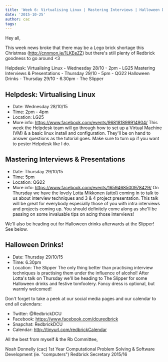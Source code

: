 ```yaml
---
title: 'Week 6: Virtualising Linux | Mastering Interviews | Halloween Drinks'
date: '2015-10-25'
author: cac
tags:
---
```


Hey all,

This week news broke that there may be a Lego brick shortage this
Christmas (http://cnnmon.ie/1LKEeZZ) but there's still plenty of Redbrick
goodness to go around <3

Helpdesk: Virtualising Linux - Wednesday 28/10 - 2pm - LG25
Mastering Interviews & Presentations - Thursday 29/10 - 5pm - QG22
Halloween Drinks - Thursday 29/10 - 6.30pm - The Slipper


## Helpdesk: Virtualising Linux
 - Date: Wednesday 28/10/15
 - Time: 2pm - 4pm
 - Location: LG25
 - More info: https://www.facebook.com/events/968181899914904/
This week the Helpdesk team will go through how to set up a Virtual
Machine (VM) & a basic linux install and configuration.
They'll be on hand to answer questions as the tutorial goes. Make sure to
turn up if you want to pester Helpdesk like I do.


## Mastering Interviews & Presentations
 - Date: Thursday 29/10/15
 - Time: 5pm
 - Location: QG22
 - More info: https://www.facebook.com/events/1659468500978429/
On Thursday we have the lovely Lotta Mikkonen (attol) coming in to talk to
us about interview techniques and 3 & 4 project presentation. This talk
will be great for everybody especially those of you with intra interviews
and projects coming up. You should definitely come along as she'll be
passing on some invaluable tips on acing those interviews!

We'll also be heading out for Halloween drinks afterwards at the Slipper!
See below.


## Halloween Drinks!
 - Date: Thursday 29/10/15
 - Time: 6.30pm
 - Location: The Slipper
The only thing better than practising interview techniques is practising
them under the influence of alcohol! After Lotta's talk on Thursday we'll
be heading to The Slipper for some Halloween drinks and festive
tomfoolery. Fancy dress is optional, but warmly welcomed!




Don't forget to take a peek at our social media pages and our calendar to
end all calendars:
- Twitter:  @RedbrickDCU
- Facebook: https://www.facebook.com/dcuredbrick
- Snapchat: RedbrickDCU
- Calendar: http://tinyurl.com/redbrickCalendar


All the best from myself & the Rb Committee,

Noah Donnelly (cac)
1st Year Computational Problem Solving & Software Development (ie.
"computers")
Redbrick Secretary 2015/16

